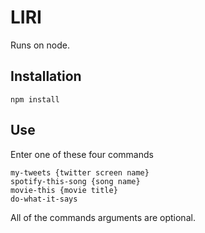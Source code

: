 # LIRI

Runs on node.

## Installation

```
npm install
```

## Use

Enter one of these four commands

```
my-tweets {twitter screen name}
spotify-this-song {song name}
movie-this {movie title}
do-what-it-says
```

All of the commands arguments are optional.
